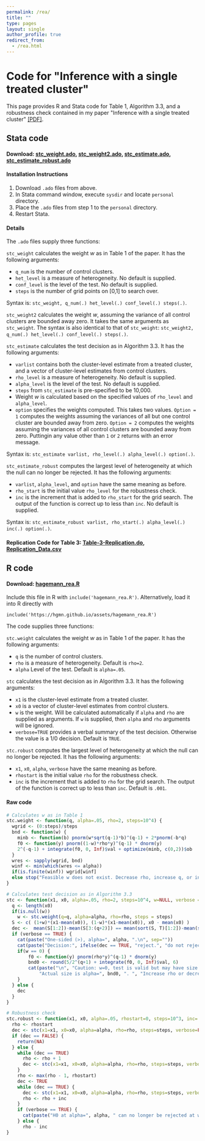 ```yaml
---
permalink: /rea/
title: ""
type: pages
layout: single
author_profile: true
redirect_from:
  - /rea.html
---
```


# Code for "Inference with a single treated cluster"
This page provides R and Stata code for Table 1, Algorithm 3.3, and a robustness check contained in my paper "Inference with a single treated cluster" [[PDF]](/assets/hagemann_rea.pdf).

## Stata code

#### Download: [stc_weight.ado](/assets/stc_weight.ado), [stc_weight2.ado](/assets/stc_weight2.ado), [stc_estimate.ado](/assets/stc_estimate.ado), [stc_estimate_robust.ado](/assets/stc_estimate_robust.ado)

#### Installation Instructions

1. Download `.ado` files from above.
2. In Stata command window, execute `sysdir` and locate `personal` directory.
3. Place the `.ado` files from step 1 to the `personal` directory.
4. Restart Stata.

#### Details

The `.ado` files supply three functions:

`stc_weight` calculates the weight *w* as in Table 1 of the paper. It has the following arguments:
  * `q_num` is the number of control clusters.
  * `het_level` is a measure of heterogeneity. No default is supplied.
  * `conf_level` is the level of the test. No default is supplied.
  * `steps` is the number of grid points on [0,1] to search over.

Syntax is: `stc_weight, q_num(.) het_level(.) conf_level(.) steps(.)`.

`stc_weight2` calculates the weight *w*, assuming the variance of all control clusters are bounded away zero. It takes the same arguments as `stc_weight`. The syntax is also identical to that of `stc_weight`: `stc_weight2, q_num(.) het_level(.) conf_level(.) steps(.)`.

`stc_estimate` calculates the test decision as in Algorithm 3.3. It has the following arguments:
  * `varlist` contains both the cluster-level estimate from a treated cluster, and a vector of cluster-level estimates from control clusters.
  * `rho_level` is a measure of heterogeneity. No default is supplied.
  * `alpha_level` is the level of the test. No default is supplied.
  * `steps` from `stc_estimate` is pre-specified to be 10,000.
  * Weight *w* is calculated based on the specified values of `rho_level` and `alpha_level`.
  * `option` specifies the weights computed. This takes two values. `Option = 1` computes the weights assuming the variances of all but one control cluster are bounded away from zero. `Option = 2` computes the weights assuming the variances of all control clusters are bounded away from zero. Puttingin any value other than `1` or `2` returns with an error message.

Syntax is: `stc_estimate varlist, rho_level(.) alpha_level(.) option(.)`.

`stc_estimate_robust` computes the largest level of heterogeneity at which the null can no longer be rejected. It has the following arguments:
  * `varlist`, `alpha_level`, and `option` have the same meaning as before.
  * `rho_start` is the initial value `rho_level` for the robustness check.
  * `inc` is the increment that is added to `rho_start` for the grid search. The output of the function is correct up to less than `inc`. No default is supplied.

Syntax is: `stc_estimate_robust varlist, rho_start(.) alpha_level(.) inc(.) option(.)`.

#### Replication Code for Table 3: [Table-3-Replication.do](/assets/Table_3_Replication.do), [Replication_Data.csv](/assets/all_results.csv)

## R code

#### Download: [hagemann_rea.R](/assets/hagemann_rea.R)

Include this file in R with `include('hagemann_rea.R')`. Alternatively, load it into R directly with  

`include('https://hgmn.github.io/assets/hagemann_rea.R')`  

The code supplies three functions:

`stc.weight` calculates the weight *w* as in Table 1 of the paper. It has the following arguments:
  * `q` is the number of control clusters.
  * `rho` is a measure of heterogeneity. Default is `rho=2`.
  * `alpha` Level of the test. Default is `alpha=.05`.

`stc` calculates the test decision as in Algorithm 3.3. It has the following arguments:
  * `x1` is the cluster-level estimate from a treated cluster.
  * `x0` is a vector of cluster-level estimates from control clusters.
  * `w` is the weight. Will be calculated automatically if `alpha` and `rho` are supplied as arguments. If `w` is supplied, then `alpha` and `rho` arguments will be ignored.
  * `verbose=TRUE` provides a verbal summary of the test decision. Otherwise the value is a 1/0 decision. Default is `TRUE`.

`stc.robust` computes the largest level of heterogeneity at which the null can no longer be rejected. It has the following arguments:
  * `x1`, `x0`, `alpha`, `verbose` have the same meaning as before.
  * `rhostart` is the initial value `rho` for the robustness check.
  * `inc` is the increment that is added to `rho` for the grid search. The output of the function is correct up to less than `inc`. Default is `.001`.

#### Raw code

```R
# Calculates w as in Table 1
stc.weight <- function(q, alpha=.05, rho=2, steps=10^4) {
  wgrid <- (0:steps)/steps
  bnd <- function(w) {
    minb <- function(b) pnorm(w*sqrt(q-1)*b)^(q-1) + 2*pnorm(-b*q)	
    f0 <- function(y) pnorm((1-w)*rho*y)^(q-1) * dnorm(y)
    2^(-q-1) + integrate(f0, 0, Inf)$val + optimize(minb, c(0,2))$ob
  }
  wres <- sapply(wgrid, bnd)
  winf <- min(which(wres <= alpha))
  if(is.finite(winf)) wgrid[winf]
  else stop("Feasible w does not exist. Decrease rho, increase q, or increase alpha.")
}

# Calculates test decision as in Algorithm 3.3
stc <- function(x1, x0, alpha=.05, rho=2, steps=10^4, w=NULL, verbose = TRUE) {
  q <- length(x0)
  if(is.null(w)) 
    w <- stc.weight(q=q, alpha=alpha, rho=rho, steps = steps)
  S <- c( (1+w)*(x1-mean(x0)), (1-w)*(x1-mean(x0)), x0 - mean(x0) )
  dec <-  mean(S[1:2])-mean(S[3:(q+2)]) == mean(sort(S, T)[1:2])-mean(sort(S, T)[3:(q+2)])
  if (verbose == TRUE) {
  	cat(paste("One-sided (>), alpha=", alpha, ".\n", sep=""))
  	cat(paste("Decision:", ifelse(dec == TRUE, "reject.", "do not reject.")))
  	if(w == 0) {
  		f0 <- function(y) pnorm(rho*y)^(q-1) * dnorm(y)
		bnd0 <- round(5/2^(q+1) + integrate(f0, 0, Inf)$val, 6)
  		cat(paste("\n", "Caution: w=0, test is valid but may have size less than ", alpha, ". ", 
  			"Actual size is alpha=", bnd0, ". ", "Increase rho or decrease alpha to remove Caution.", sep=""))
  	}
  } else {
  	dec
  }
}

# Robustness check
stc.robust <- function(x1, x0, alpha=.05, rhostart=0, steps=10^3, inc=.001, verbose=TRUE) {
  rho <- rhostart
  dec <- stc(x1=x1, x0=x0, alpha=alpha, rho=rho, steps=steps, verbose=FALSE)
  if (dec == FALSE) {
  	return(NA)
  } else {
    while (dec == TRUE)
      rho <- rho + 1
      dec <- stc(x1=x1, x0=x0, alpha=alpha, rho=rho, steps=steps, verbose=FALSE)
    }
    rho <- max(rho - 1, rhostart)
    dec <- TRUE
    while (dec == TRUE) {
      dec <- stc(x1=x1, x0=x0, alpha=alpha, rho=rho, steps=steps, verbose=FALSE)
      rho <- rho + inc
    }
    if (verbose == TRUE) {
      cat(paste("H0 at alpha=", alpha, " can no longer be rejected at w=", rho - inc, ".", sep=""))
    } else {
      rho - inc
}
```
